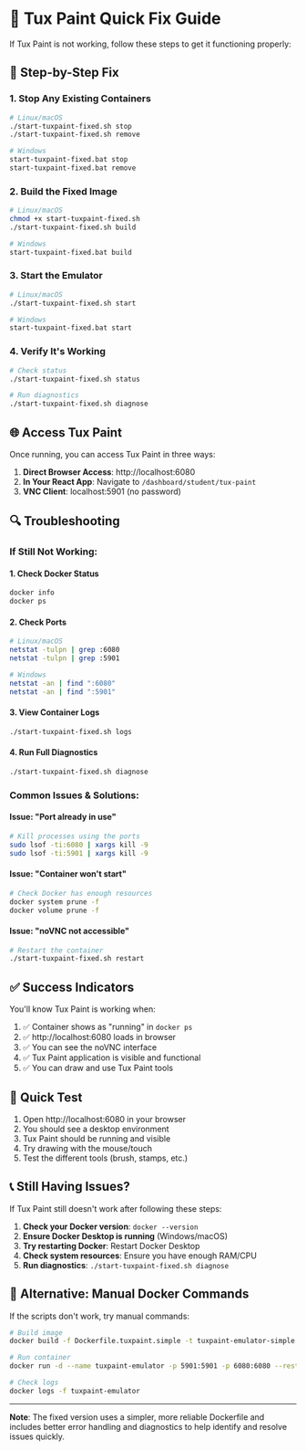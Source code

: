 # 🚀 Tux Paint Quick Fix Guide

If Tux Paint is not working, follow these steps to get it functioning properly:

## 🔧 Step-by-Step Fix

### 1. **Stop Any Existing Containers**
```bash
# Linux/macOS
./start-tuxpaint-fixed.sh stop
./start-tuxpaint-fixed.sh remove

# Windows
start-tuxpaint-fixed.bat stop
start-tuxpaint-fixed.bat remove
```

### 2. **Build the Fixed Image**
```bash
# Linux/macOS
chmod +x start-tuxpaint-fixed.sh
./start-tuxpaint-fixed.sh build

# Windows
start-tuxpaint-fixed.bat build
```

### 3. **Start the Emulator**
```bash
# Linux/macOS
./start-tuxpaint-fixed.sh start

# Windows
start-tuxpaint-fixed.bat start
```

### 4. **Verify It's Working**
```bash
# Check status
./start-tuxpaint-fixed.sh status

# Run diagnostics
./start-tuxpaint-fixed.sh diagnose
```

## 🌐 Access Tux Paint

Once running, you can access Tux Paint in three ways:

1. **Direct Browser Access**: http://localhost:6080
2. **In Your React App**: Navigate to `/dashboard/student/tux-paint`
3. **VNC Client**: localhost:5901 (no password)

## 🔍 Troubleshooting

### If Still Not Working:

#### **1. Check Docker Status**
```bash
docker info
docker ps
```

#### **2. Check Ports**
```bash
# Linux/macOS
netstat -tulpn | grep :6080
netstat -tulpn | grep :5901

# Windows
netstat -an | find ":6080"
netstat -an | find ":5901"
```

#### **3. View Container Logs**
```bash
./start-tuxpaint-fixed.sh logs
```

#### **4. Run Full Diagnostics**
```bash
./start-tuxpaint-fixed.sh diagnose
```

### Common Issues & Solutions:

#### **Issue: "Port already in use"**
```bash
# Kill processes using the ports
sudo lsof -ti:6080 | xargs kill -9
sudo lsof -ti:5901 | xargs kill -9
```

#### **Issue: "Container won't start"**
```bash
# Check Docker has enough resources
docker system prune -f
docker volume prune -f
```

#### **Issue: "noVNC not accessible"**
```bash
# Restart the container
./start-tuxpaint-fixed.sh restart
```

## ✅ Success Indicators

You'll know Tux Paint is working when:

1. ✅ Container shows as "running" in `docker ps`
2. ✅ http://localhost:6080 loads in browser
3. ✅ You can see the noVNC interface
4. ✅ Tux Paint application is visible and functional
5. ✅ You can draw and use Tux Paint tools

## 🎯 Quick Test

1. Open http://localhost:6080 in your browser
2. You should see a desktop environment
3. Tux Paint should be running and visible
4. Try drawing with the mouse/touch
5. Test the different tools (brush, stamps, etc.)

## 📞 Still Having Issues?

If Tux Paint still doesn't work after following these steps:

1. **Check your Docker version**: `docker --version`
2. **Ensure Docker Desktop is running** (Windows/macOS)
3. **Try restarting Docker**: Restart Docker Desktop
4. **Check system resources**: Ensure you have enough RAM/CPU
5. **Run diagnostics**: `./start-tuxpaint-fixed.sh diagnose`

## 🔄 Alternative: Manual Docker Commands

If the scripts don't work, try manual commands:

```bash
# Build image
docker build -f Dockerfile.tuxpaint.simple -t tuxpaint-emulator-simple .

# Run container
docker run -d --name tuxpaint-emulator -p 5901:5901 -p 6080:6080 --restart unless-stopped --privileged tuxpaint-emulator-simple

# Check logs
docker logs -f tuxpaint-emulator
```

---

**Note**: The fixed version uses a simpler, more reliable Dockerfile and includes better error handling and diagnostics to help identify and resolve issues quickly.


